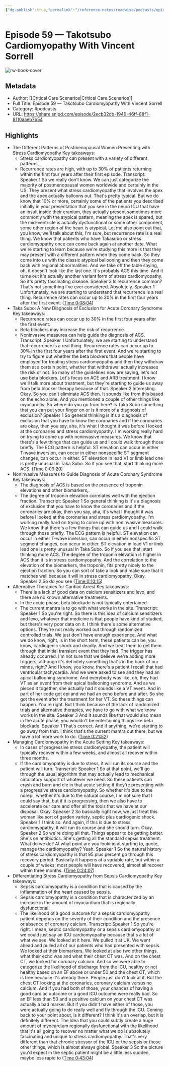 ```yaml
---
{"dg-publish":true,"permalink":"/reference-notes/readwise/podcasts/episode-59-takotsubo-cardiomyopathy-with-vincent-sorrell/"}
---
```


# Episode 59 —  Takotsubo Cardiomyopathy With Vincent Sorrell

![rw-book-cover](https://wsrv.nl/?url=http%3A%2F%2Fdegreesofclarity.com%2Ficuscenarios%2Fwordpress%2Fwp-content%2Fuploads%2Fpowerpress%2FPodcast-Logo-1.jpg&w=100&h=100)

## Metadata
- Author: [[Critical Care Scenarios\|Critical Care Scenarios]]
- Full Title: Episode 59 —  Takotsubo Cardiomyopathy With Vincent Sorrell
- Category: #podcasts
- URL: https://share.snipd.com/episode/2ecb32db-1949-46ff-88f1-8110aaeb7b54

## Highlights
- The Different Patterns of Postmenopausal Women Presenting with Stress Cardiomyopathy
  Key takeaways:
  - Stress cardiomyopathy can present with a variety of different patterns,.
  - Recurrence rates are high, with up to 30% of patients returning within the first four years after their first episode.
  Transcript:
  Speaker 1
  So we really don't know. We can just categorize the majority of postmenopausal women worldwide and certainly in the US. They present what stress cardiomyopathy that involves the apex and the apex actually balloons out. That's pretty typical. But we do know that 10% or more, certainly some of the patients you described initially in your presentation that you see in the neuro ICU that have an insult inside their cranium, they actually present sometimes more commonly with the atypical pattern, meaning the apex is spared, but the mid-ventricle is actually dysfunctional or some other component, some other region of the heart is atypical. Let me also point out that, you know, we'll talk about this, I'm sure, but recurrence rate is a real thing. We know that patients who have Takasubo or stress cardiomyopathy once can come back again at another date. What we're starting to learn because we're studying this more is that they may present with a different pattern when they come back. So they come into us with the classic atypical ballooning and then they come back with regional abnormalities. And we take off the table saying, oh, it doesn't look like the last one. It's probably ACS this time. And it turns out it's actually another variant form of stress cardiomyopathy. So it's pretty fascinating disease.
  Speaker 3
  Is recurrence common? That's not something I've ever considered. Absolutely.
  Speaker 1
  Unfortunately, we are starting to understand that recurrence is a real thing. Recurrence rates can occur up to 30% in the first four years after the first event. ([Time 0:08:04](https://share.snipd.com/snip/a62a86f4-31e1-4496-866d-4f0ac17b789a))
- Taka Subo: A New Diagnosis of Exclusion for Acute Coronary Syndrome
  Key takeaways:
  - Recurrence rates can occur up to 30% in the first four years after the first event.
  - Beta blockers may increase the risk of recurrence.
  - Noninvasive measures can help guide the diagnosis of ACS.
  Transcript:
  Speaker 1
  Unfortunately, we are starting to understand that recurrence is a real thing. Recurrence rates can occur up to 30% in the first four years after the first event. And we're starting to try to figure out whether the beta blockers that people have employed for treating stress cardiomyopathy and then they withdraw them at a certain point, whether that withdrawal actually increases the risk or not. So many of the guidelines now are saying, let's not use beta blockers. Let's focus on ACE and ARB treatment. I know we'll talk more about treatment, but they're starting to guide us away from beta blocker therapy because of that.
  Speaker 2
  Interesting. Okay. So you can't eliminate ACS then. It sounds like from this based on the echo alone. And you mentioned a couple of other things like myocarditis. So where do you go from here? Is Taka Subo something that you can put your finger on or is it more of a diagnosis of exclusion?
  Speaker 1
  So general thinking is it's a diagnosis of exclusion that you have to know the coronaries and if the coronaries are okay, then you say, aha, it's what I thought it was before I looked at the coronaries and stress cardiomyopathy. I'm working really hard on trying to come up with noninvasive measures. We know that there's a few things that can guide us and I could walk through those briefly. The ECG pattern is helpful. ST elevation can occur in either T-wave inversion, can occur in either nonspecific ST segment changes, can occur in either. ST elevation in lead V1 or limb lead one is pretty unusual in Taka Subo. So if you see that, start thinking more ACS. ([Time 0:09:20](https://share.snipd.com/snip/011ad06a-4fab-4c58-af51-bcb9ff877e98))
- Noninvasive Measures to Guide Diagnosis of Acute Coronary Syndrome
  Key takeaways:
  - The diagnosis of ACS is based on the presence of troponin elevations and other biomarkers,.
  - The degree of troponin elevation correlates well with the ejection fraction.
  Transcript:
  Speaker 1
  So general thinking is it's a diagnosis of exclusion that you have to know the coronaries and if the coronaries are okay, then you say, aha, it's what I thought it was before I looked at the coronaries and stress cardiomyopathy. I'm working really hard on trying to come up with noninvasive measures. We know that there's a few things that can guide us and I could walk through those briefly. The ECG pattern is helpful. ST elevation can occur in either T-wave inversion, can occur in either nonspecific ST segment changes, can occur in either. ST elevation in lead V1 or limb lead one is pretty unusual in Taka Subo. So if you see that, start thinking more ACS. The degree of the troponin elevation is higher in ACS than it is in stress cardiomyopathy. And the correlation to the elevation of the biomarkers, the troponin, fits pretty nicely to the ejection fraction. So you can sort of take a look and make sure that it matches well because it will in stress cardiomyopathy. Okay.
  Speaker 2
  So do you see ([Time 0:10:15](https://share.snipd.com/snip/8045a136-3da0-434d-9453-8e8dc66a12d9))
- Alternative Therapies for Cardiac Arrest
  Key takeaways:
  - There is a lack of good data on calcium sensitizers and levo, and there are no known alternative treatments.
  - In the acute phase, beta blockade is not typically entertained.
  - The current mantra is to go with what works in the site.
  Transcript:
  Speaker 1
  So you're right. So there is this idea of calcium sensitizers and levo, whatever that medicine is that people have kind of studied, but there's very poor data on it. I think there's some alternative options. They're not really worked out through randomized controlled trials. We just don't have enough experience. And what we do know, right, is in the short term, these patients can be, you know, cardiogenic shock and deadly. And we treat them to get them through that initial transient event that they had. The trigger has already occurred. I'm not sure that we believe we're adding more triggers, although it's definitely something that's in the back of our minds, right? And I know, you know, there's a patient I recall that had ventricular tachycardia. And we were asked to see and they had an apical ballooning syndrome. And everybody was like, oh, they had VT as an event from their apical ballooning syndrome. And as we pieced it together, she actually had it sounds like a VT event. And in part of her code got epi and we had an echo before and after. So she got the event after the treatment for her VT. So these things can happen. You're right. But I think because of the lack of randomized trials and alternative therapies, we have to go with what we know works in the site.
  Speaker 3
  And it sounds like that would also mean in the acute phase, you wouldn't be entertaining things like beta blockade.
  Speaker 1
  That's correct. And if anything, we're starting to go away from that. I think that's the current mantra out there, but we have a lot more work to do. ([Time 0:21:52](https://share.snipd.com/snip/6551cb44-0c49-4a0a-9a37-dc525f462131))
- Managing Cardiomyopathy in the Acute Setting
  Key takeaways:
  - In cases of progressive stress cardiomyopathy, the patient will typically recover within a few weeks, and almost all recover within three months.
  - If the cardiomyopathy is due to stress, it will run its course and the patient will turn.
  Transcript:
  Speaker 1
  So at that point, we'll go through the usual algorithm that may actually lead to mechanical circulatory support of whatever we need. So these patients can crash and burn and die in that acute setting if they're presenting with a progressive stress cardiomyopathy. So whether it's due to the norepi, whether it's due to the natural course, I'm not sure that I could say that, but if it is progressing, then we also have to accelerate our care and offer all the tools that we have at our disposal. Okay.
  Speaker 2
  So basically right now, we just treat this woman like sort of garden variety, septic plus cardiogenic shock.
  Speaker 1
  I think so. And again, if this is due to stress cardiomyopathy, it will run its course and she should turn. Okay.
  Speaker 2
  So we're doing all that. Things appear to be getting better. She's on antibiotics. She's getting all the standard sepsis treatment. What do we do? At what point are you looking at starting to, quote, manage the cardiomyopathy? Yeah.
  Speaker 1
  So the natural history of stress cardiomyopathy is that 95 plus percent go through this recovery period. Basically it happens at a variable rate, but within a couple of weeks, most people will have recovered, almost all recover within three months. ([Time 0:24:07](https://share.snipd.com/snip/1178003b-5fb8-4c09-8652-47df01d0e631))
- Differentiating Stress Cardiomyopathy from Sepsis Cardiomyopathy
  Key takeaways:
  - Sepsis cardiomyopathy is a condition that is caused by the inflammation of the heart caused by sepsis.
  - Sepsis cardiomyopathy is a condition that is characterized by an increase in the amount of myocardium that is regionally dysfunctional.
  - The likelihood of a good outcome for a sepsis cardiomyopathy patient depends on the severity of their condition and the presence or absence of coronary calcium.
  Transcript:
  Speaker 1
  So you're right. I mean, septic cardiomyopathy or a sepsis cardiomyopathy or we could just say an ICU cardiomyopathy because that's a lot of what we see. We looked at it here. We pulled it at UK. We went ahead and pulled all of our patients who had presented with sepsis. We looked at their biomarkers. We looked at also two other things, what their echo was and what their chest CT was. And on the chest CT, we looked for coronary calcium. And so we were able to categorize the likelihood of discharge from the ICU, healthy or not healthy based on an EF above or under 50 and the chest CT, which is free because it's already there. People just don't look at it. But the chest CT looking at the coronaries, coronary calcium versus no calcium. And if you had both of those, your chances of having a good cardiac outcome or a good ICU outcome were really bad. So an EF less than 50 and a positive calcium on your chest CT was actually a bad marker. But if you didn't have either of those, you were actually going to do really well and fly through the ICU. Coming back to your point about, is it different? I think it's an overlap, but it is definitely different. The idea that you could subtly create a huge amount of myocardium regionally dysfunctional with the likelihood that it's all going to recover no matter what we do is absolutely fascinating and unique to stress cardiomyopathy. That's very different than that chronic stressor of the ICU or the sepsis or those other things, which is almost always global.
  Speaker 3
  So the picture you'd expect in the septic patient might be a little less sudden, maybe less rapid to ([Time 0:43:04](https://share.snipd.com/snip/790708b1-b808-49d1-b0d4-7fd61b828031))
